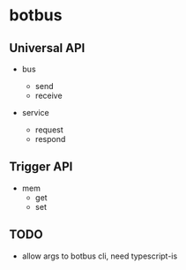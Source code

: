 # botbus

## Universal API

- bus
  - send
  - receive

- service
  - request
  - respond

## Trigger API

- mem
  - get
  - set

## TODO

- allow args to botbus cli, need typescript-is

